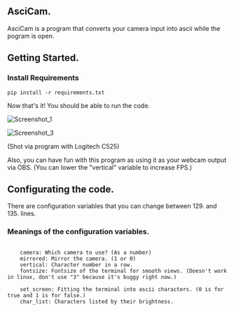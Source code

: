 ## AsciCam.

AsciCam is a program that converts your camera input into ascii while the pogram is open.


## Getting Started.

### Install Requirements

```
pip install -r requirements.txt
```

Now that's it! You should be able to run the code.

![Screenshot_1](https://user-images.githubusercontent.com/91975592/179146361-3cb72e3b-310b-41e4-a452-8483eb5eb30e.png)


![Screenshot_3](https://user-images.githubusercontent.com/91975592/179146595-7679749c-0ac8-41b3-b051-3bd611d51082.png)

(Shot via program with Logitech C525)

Also, you can have fun with this program as using it as your webcam output via OBS.
(You can lower the "vertical" variable to increase FPS.)

## Configurating the code.

There are configuration variables that you can change between 129. and 135. lines.

### Meanings of the configuration variables.

```

    camera: Which camera to use? (As a number)
    mirrored: Mirror the camera. (1 or 0)
    vertical: Character number in a row.
    fontsize: Fontsize of the terminal for smooth views. (Doesn't work in linux, don't use "3" because it's buggy right now.)

    set_screen: Fitting the terminal into ascii characters. (0 is for true and 1 is for false.)
    char_list: Characters listed by their brightness.

```
